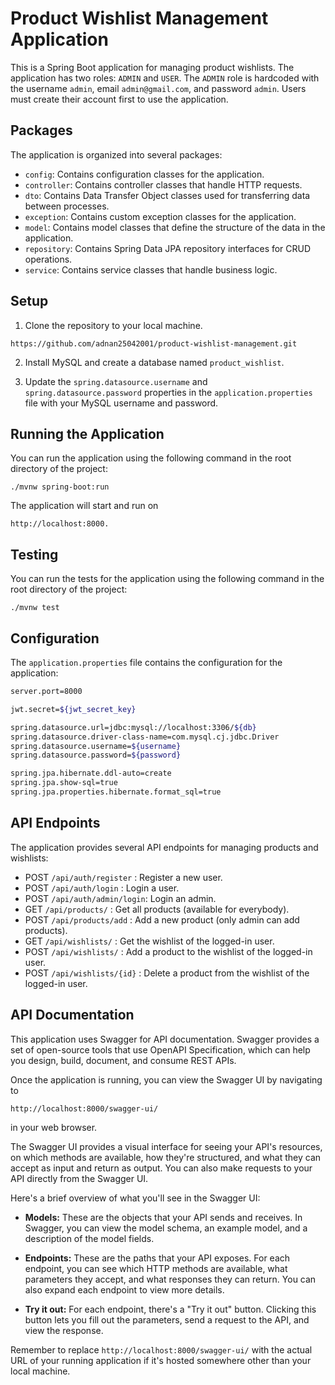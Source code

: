 # Product Wishlist Management Application

This is a Spring Boot application for managing product wishlists. The application has two roles: `ADMIN` and `USER`. The `ADMIN` role is hardcoded with the username `admin`, email `admin@gmail.com`, and password `admin`. Users must create their account first to use the application.

## Packages

The application is organized into several packages:

- `config`: Contains configuration classes for the application.
- `controller`: Contains controller classes that handle HTTP requests.
- `dto`: Contains Data Transfer Object classes used for transferring data between processes.
- `exception`: Contains custom exception classes for the application.
- `model`: Contains model classes that define the structure of the data in the application.
- `repository`: Contains Spring Data JPA repository interfaces for CRUD operations.
- `service`: Contains service classes that handle business logic.

## Setup

1. Clone the repository to your local machine.
```
https://github.com/adnan25042001/product-wishlist-management.git
```
2. Install MySQL and create a database named `product_wishlist`.

3. Update the `spring.datasource.username` and `spring.datasource.password` properties in the `application.properties` file with your MySQL username and password.

## Running the Application

You can run the application using the following command in the root directory of the project:
```
./mvnw spring-boot:run
```

The application will start and run on 
```
http://localhost:8000.
```

## Testing

You can run the tests for the application using the following command in the root directory of the project:
```
./mvnw test
```

## Configuration

The `application.properties` file contains the configuration for the application:

```bash
server.port=8000

jwt.secret=${jwt_secret_key}

spring.datasource.url=jdbc:mysql://localhost:3306/${db}
spring.datasource.driver-class-name=com.mysql.cj.jdbc.Driver
spring.datasource.username=${username}
spring.datasource.password=${password}

spring.jpa.hibernate.ddl-auto=create
spring.jpa.show-sql=true
spring.jpa.properties.hibernate.format_sql=true
```

## API Endpoints

The application provides several API endpoints for managing products and wishlists:

- POST `/api/auth/register` : Register a new user.
- POST `/api/auth/login` : Login a user.
- POST `/api/auth/admin/login`: Login an admin.
- GET `/api/products/` : Get all products (available for everybody).
- POST `/api/products/add` : Add a new product (only admin can add products).
- GET `/api/wishlists/` : Get the wishlist of the logged-in user.
- POST `/api/wishlists/` : Add a product to the wishlist of the logged-in user.
- POST `/api/wishlists/{id}` : Delete a product from the wishlist of the logged-in user.

## API Documentation

This application uses Swagger for API documentation. Swagger provides a set of open-source tools that use OpenAPI Specification, which can help you design, build, document, and consume REST APIs.

Once the application is running, you can view the Swagger UI by navigating to 
```
http://localhost:8000/swagger-ui/
``` 
in your web browser.

The Swagger UI provides a visual interface for seeing your API's resources, on which methods are available, how they're structured, and what they can accept as input and return as output. You can also make requests to your API directly from the Swagger UI.

Here's a brief overview of what you'll see in the Swagger UI:

- **Models:** These are the objects that your API sends and receives. In Swagger, you can view the model schema, an example model, and a description of the model fields.

- **Endpoints:** These are the paths that your API exposes. For each endpoint, you can see which HTTP methods are available, what parameters they accept, and what responses they can return. You can also expand each endpoint to view more details.

- **Try it out:** For each endpoint, there's a "Try it out" button. Clicking this button lets you fill out the parameters, send a request to the API, and view the response.

Remember to replace `http://localhost:8000/swagger-ui/` with the actual URL of your running application if it's hosted somewhere other than your local machine.
